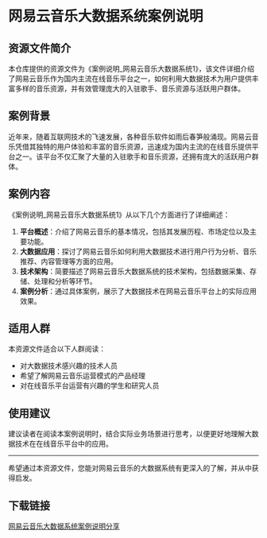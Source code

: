# 网易云音乐大数据系统案例说明

## 资源文件简介

本仓库提供的资源文件为《案例说明_网易云音乐大数据系统1》，该文件详细介绍了网易云音乐作为国内主流在线音乐平台之一，如何利用大数据技术为用户提供丰富多样的音乐资源，并有效管理庞大的入驻歌手、音乐资源与活跃用户群体。

## 案例背景

近年来，随着互联网技术的飞速发展，各种音乐软件如雨后春笋般涌现。网易云音乐凭借其独特的用户体验和丰富的音乐资源，迅速成为国内主流的在线音乐提供平台之一。该平台不仅汇聚了大量的入驻歌手和音乐资源，还拥有庞大的活跃用户群体。

## 案例内容

《案例说明_网易云音乐大数据系统1》从以下几个方面进行了详细阐述：

1. **平台概述**：介绍了网易云音乐的基本情况，包括其发展历程、市场定位以及主要功能。
2. **大数据应用**：探讨了网易云音乐如何利用大数据技术进行用户行为分析、音乐推荐、内容管理等方面的应用。
3. **技术架构**：简要描述了网易云音乐大数据系统的技术架构，包括数据采集、存储、处理和分析等环节。
4. **案例分析**：通过具体案例，展示了大数据技术在网易云音乐平台上的实际应用效果。

## 适用人群

本资源文件适合以下人群阅读：

- 对大数据技术感兴趣的技术人员
- 希望了解网易云音乐运营模式的产品经理
- 对在线音乐平台运营有兴趣的学生和研究人员

## 使用建议

建议读者在阅读本案例说明时，结合实际业务场景进行思考，以便更好地理解大数据技术在在线音乐平台中的应用。

---

希望通过本资源文件，您能对网易云音乐的大数据系统有更深入的了解，并从中获得启发。

## 下载链接

[网易云音乐大数据系统案例说明分享](https://pan.quark.cn/s/d6f46ca0307f)
